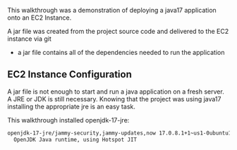 This walkthrough was a demonstration of deploying a java17 application onto an EC2 Instance.

A jar file was created from the project source code and delivered to the EC2 instance via git
  - a jar file contains all of the dependencies needed to run the application

## EC2 Instance Configuration

A jar file is not enough to start and run a java application on a fresh server. A JRE or JDK is still necessary. Knowing that the project was using java17 installing the appropriate jre is an easy task.

This walkthrough installed openjdk-17-jre:

```bash
openjdk-17-jre/jammy-security,jammy-updates,now 17.0.8.1+1~us1-0ubuntu1~22.04 amd64 [installed,automatic]
  OpenJDK Java runtime, using Hotspot JIT
```


